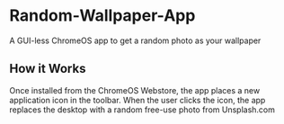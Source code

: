 # Random-Wallpaper-App
A GUI-less ChromeOS app to get a random photo as your wallpaper

## How it Works
Once installed from the ChromeOS Webstore, the app places a new application icon in the toolbar. When the user clicks the icon, the app replaces the desktop with a random free-use photo from Unsplash.com
